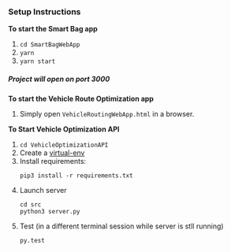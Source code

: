 ### Setup Instructions


**To start the Smart Bag app** 
1. `cd SmartBagWebApp`
1. `yarn`
2. `yarn start`


##### Project will open on port 3000

**To start the Vehicle Route Optimization app**
1. Simply open `VehicleRoutingWebApp.html` in a browser.

**To Start Vehicle Optimization API**
1. ```cd VehicleOptimizationAPI``` 
2. Create a [virtual-env](https://docs.python.org/3/tutorial/venv.html)
3. Install requirements:
    ```
    pip3 install -r requirements.txt
    ```
4. Launch server
    ``` 
    cd src
    python3 server.py
    ```
5. Test (in a different terminal session while server is stll running)
    ```
    py.test
    ```



